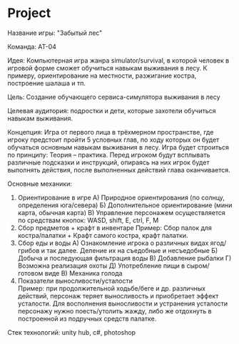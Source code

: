 # Project
Название игры: "Забытый лес"

Команда: АТ-04

Идея: Компьютерная игра жанра simulator/survival, в которой человек в игровой форме сможет обучиться навыкам выживания в лесу. К примеру, ориентирование на местности, разжигание костра, построение шалаша и тп.

Цель: Создание обучающего сервиса-симулятора выживания в лесу

Целевая аудитория: подростки и дети, которые захотели обучиться навыкам выживания.

Концепция: Игра от первого лица в трёхмерном пространстве, где игроку предстоит пройти 5 условных глав, по ходу которых он будет обучаться основным навыкам выживания в лесу. Игра будет строиться по принципу: Теория – практика. Перед игроком будут всплывать различные подсказки и инструкций, опираясь на них игрок будет выполнять действия, после выполненных действий глава оканчивается.

Основные механики: 
1.	Ориентирование в игре
А) Природное ориентирования (по солнцу, определения юга/севера)
Б) Дополнительное ориентирование (мини карта, обычная карта)
В) Управление персонажем осуществляется по средствам кнопок: WASD, shift, E, ctrl, F, M
2.	Сбор предметов + крафт в инвентаре
Пример: Сбор палок для костра/палатки + Крафт самого костра, крафт палатки.
3.	Сбор еды и воды
А) Ознакомление игрока о различных видах ягод/грибов и так далее. Деление их на съедобные и несъедобные	
Б) Добыча и последующая фильтрация воды
В) Добавление рыбалки
Г) Возможна реализация охоты
Д) Употребление пищи в сыром/готовом виде
В) Механика голода
4.	Показатели выносливости/усталости	
Пример: при продолжительной ходьбе/беге и др. различных действий, персонаж теряет выносливость и приобретает эффект усталости. Для восполнения выносливости и устранения усталости персонажу нужно поесть/утолить жажду, либо же отдохнуть в построенной из подручных средств палатке.

Стек технологий: unity hub, c#, photoshop

